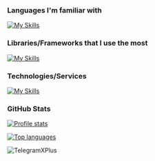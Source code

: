 ### Languages I'm familiar with

[![My Skills](https://skillicons.dev/icons?i=py,js,c,nim,lua)](https://skillicons.dev)

### Libraries/Frameworks that I use the most

[![My Skills](https://skillicons.dev/icons?i=flask,fastapi,svelte,prisma)](https://skillicons.dev)

### Technologies/Services

[![My Skills](https://skillicons.dev/icons?i=sqlite,postgres,supabase,mongodb,obsidian,nodejs)](https://skillicons.dev)

### GitHub Stats

[![Profile stats](https://github-readme-stats.vercel.app/api?username=TelegramXPlus&theme=react&title_color=36BCF7&bg_color=2a2f38&hide_border=true&count_private=true)](https://github.com/anuraghazra/github-readme-stats)

[![Top languages](https://github-readme-stats.vercel.app/api/top-langs/?username=TelegramXPlus&layout=compact&theme=react&title_color=36BCF7&bg_color=2a2f38&hide_border=true&count_private=true)](https://github.com/anuraghazra/github-readme-stats)
<p align="left"> <img src="https://komarev.com/ghpvc/?username=TelegramXPlus&label=Profile%20views&color=0e75b6&style=flat" alt="TelegramXPlus" /> </p>
